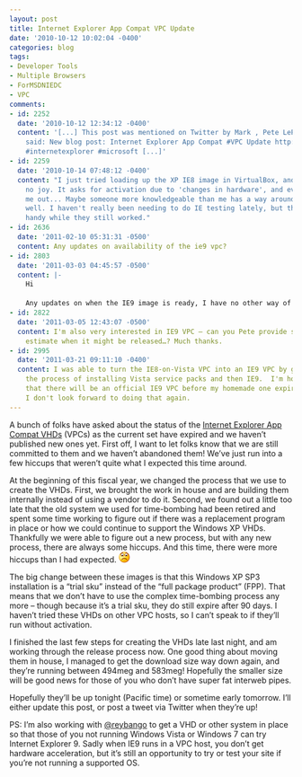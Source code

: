```yaml
---
layout: post
title: Internet Explorer App Compat VPC Update
date: '2010-10-12 10:02:04 -0400'
categories: blog
tags:
- Developer Tools
- Multiple Browsers
- ForMSDNIEDC
- VPC
comments:
- id: 2252
  date: '2010-10-12 12:34:12 -0400'
  content: '[...] This post was mentioned on Twitter by Mark , Pete LePage. Pete LePage
    said: New blog post: Internet Explorer App Compat #VPC Update http://goo.gl/fb/DFZtD
    #internetexplorer #microsoft [...]'
- id: 2259
  date: '2010-10-14 07:48:12 -0400'
  content: "I just tried loading up the XP IE8 image in VirtualBox, and unfortunately
    no joy. It asks for activation due to 'changes in hardware', and eventually locks
    me out... Maybe someone more knowledgeable than me has a way around that.  \n\nOh
    well. I haven't really been needing to do IE testing lately, but those VMs *were*
    handy while they still worked."
- id: 2636
  date: '2011-02-10 05:31:31 -0500'
  content: Any updates on availability of the ie9 vpc?
- id: 2803
  date: '2011-03-03 04:45:57 -0500'
  content: |-
    Hi

    Any updates on when the IE9 image is ready, I have no other way of testing my many sites. This is really a must for the thousands of people unable to run Vista or Win 7.
- id: 2822
  date: '2011-03-05 12:43:07 -0500'
  content: I'm also very interested in IE9 VPC – can you Pete provide some approx.
    estimate when it might be released…? Much thanks.
- id: 2995
  date: '2011-03-21 09:11:10 -0400'
  content: I was able to turn the IE8-on-Vista VPC into an IE9 VPC by going through
    the process of installing Vista service packs and then IE9.  I'm hoping desperately
    that there will be an official IE9 VPC before my homemade one expires because
    I don't look forward to doing that again.
---
```

A bunch of folks have asked about the status of the [Internet Explorer App Compat VHDs](http://go.microsoft.com/fwlink?LinkID=70868) (VPCs) as the current set have expired and we haven’t published new ones yet. First off, I want to let folks know that we are still committed to them and we haven’t abandoned them! We’ve just run into a few hiccups that weren’t quite what I expected this time around.

At the beginning of this fiscal year, we changed the process that we use to create the VHDs. First, we brought the work in house and are building them internally instead of using a vendor to do it. Second, we found out a little too late that the old system we used for time-bombing had been retired and spent some time working to figure out if there was a replacement program in place or how we could continue to support the Windows XP VHDs. Thankfully we were able to figure out a new process, but with any new process, there are always some hiccups. And this time, there were more hiccups than I had expected. ![Sad smile](/assets/wlEmoticonsadsmile.png)

The big change between these images is that this Windows XP SP3 installation is a “trial sku” instead of the “full package product” (FPP). That means that we don’t have to use the complex time-bombing process any more – though because it’s a trial sku, they do still expire after 90 days. I haven’t tried these VHDs on other VPC hosts, so I can’t speak to if they’ll run without activation.

I finished the last few steps for creating the VHDs late last night, and am working through the release process now. One good thing about moving them in house, I managed to get the download size way down again, and they’re running between 494meg and 583meg! Hopefully the smaller size will be good news for those of you who don’t have super fat interweb pipes.

Hopefully they’ll be up tonight (Pacific time) or sometime early tomorrow. I’ll either update this post, or post a tweet via Twitter when they’re up!

PS: I’m also working with [@reybango](http://twitter.com/#!/reybango) to get a VHD or other system in place so that those of you not running Windows Vista or Windows 7 can try Internet Explorer 9. Sadly when IE9 runs in a VPC host, you don’t get hardware acceleration, but it’s still an opportunity to try or test your site if you’re not running a supported OS.